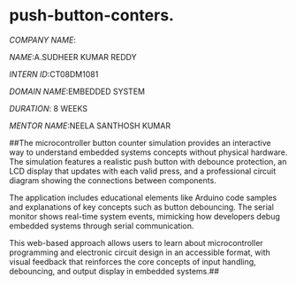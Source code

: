 # push-button-conters.

*COMPANY NAME*:

*NAME*:A.SUDHEER KUMAR REDDY

*INTERN ID*:CT08DM1081

*DOMAIN NAME*:EMBEDDED SYSTEM

*DURATION*: 8 WEEKS

*MENTOR NAME*:NEELA SANTHOSH KUMAR

##The microcontroller button counter simulation provides an interactive way to understand embedded systems concepts without physical hardware. The simulation features a realistic push button with debounce protection, an LCD display that updates with each valid press, and a professional circuit diagram showing the connections between components.

The application includes educational elements like Arduino code samples and explanations of key concepts such as button debouncing. The serial monitor shows real-time system events, mimicking how developers debug embedded systems through serial communication.

This web-based approach allows users to learn about microcontroller programming and electronic circuit design in an accessible format, with visual feedback that reinforces the core concepts of input handling, debouncing, and output display in embedded systems.##

